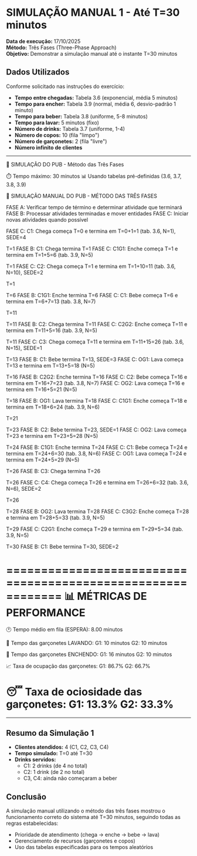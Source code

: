 # SIMULAÇÃO MANUAL 1 - Até T=30 minutos

**Data de execução:** 17/10/2025  
**Método:** Três Fases (Three-Phase Approach)  
**Objetivo:** Demonstrar a simulação manual até o instante T=30 minutos

## Dados Utilizados

Conforme solicitado nas instruções do exercício:

- **Tempo entre chegadas:** Tabela 3.6 (exponencial, média 5 minutos)
- **Tempo para encher:** Tabela 3.9 (normal, média 6, desvio-padrão 1 minuto)
- **Tempo para beber:** Tabela 3.8 (uniforme, 5-8 minutos)
- **Tempo para lavar:** 5 minutos (fixo)
- **Número de drinks:** Tabela 3.7 (uniforme, 1-4)
- **Número de copos:** 10 (fila "limpo")
- **Número de garçonetes:** 2 (fila "livre")
- **Número infinito de clientes**

---


🍺 SIMULAÇÃO DO PUB - Método das Três Fases


⏱️  Tempo máximo: 30 minutos
📊 Usando tabelas pré-definidas (3.6, 3.7, 3.8, 3.9)




🍺 SIMULAÇÃO MANUAL DO PUB - MÉTODO DAS TRÊS FASES


FASE A: Verificar tempo de término e determinar atividade que terminará
FASE B: Processar atividades terminadas e mover entidades
FASE C: Iniciar novas atividades quando possível

  FASE C: C1: Chega começa T=0 e termina em T=0+1=1 (tab. 3.6, N=1), SEDE=4



T=1
  FASE B: C1: Chega termina T=1
  FASE C: C1G1: Enche começa T=1 e termina em T=1+5=6 (tab. 3.9, N=5)


T=1
  FASE C: C2: Chega começa T=1 e termina em T=1+10=11 (tab. 3.6, N=10), SEDE=2


T=1



T=6
  FASE B: C1G1: Enche termina T=6
  FASE C: C1: Bebe começa T=6 e termina em T=6+7=13 (tab. 3.8, N=7)



T=11


T=11
  FASE B: C2: Chega termina T=11
  FASE C: C2G2: Enche começa T=11 e termina em T=11+5=16 (tab. 3.9, N=5)


T=11
  FASE C: C3: Chega começa T=11 e termina em T=11+15=26 (tab. 3.6, N=15), SEDE=1



T=13
  FASE B: C1: Bebe termina T=13, SEDE=3
  FASE C: OG1: Lava começa T=13 e termina em T=13+5=18 (N=5)



T=16
  FASE B: C2G2: Enche termina T=16
  FASE C: C2: Bebe começa T=16 e termina em T=16+7=23 (tab. 3.8, N=7)
  FASE C: OG2: Lava começa T=16 e termina em T=16+5=21 (N=5)



T=18
  FASE B: OG1: Lava termina T=18
  FASE C: C1G1: Enche começa T=18 e termina em T=18+6=24 (tab. 3.9, N=6)



T=21



T=23
  FASE B: C2: Bebe termina T=23, SEDE=1
  FASE C: OG2: Lava começa T=23 e termina em T=23+5=28 (N=5)



T=24
  FASE B: C1G1: Enche termina T=24
  FASE C: C1: Bebe começa T=24 e termina em T=24+6=30 (tab. 3.8, N=6)
  FASE C: OG1: Lava começa T=24 e termina em T=24+5=29 (N=5)



T=26
  FASE B: C3: Chega termina T=26


T=26
  FASE C: C4: Chega começa T=26 e termina em T=26+6=32 (tab. 3.6, N=6), SEDE=2


T=26



T=28
  FASE B: OG2: Lava termina T=28
  FASE C: C3G2: Enche começa T=28 e termina em T=28+5=33 (tab. 3.9, N=5)



T=29
  FASE C: C2G1: Enche começa T=29 e termina em T=29+5=34 (tab. 3.9, N=5)



T=30
  FASE B: C1: Bebe termina T=30, SEDE=2



============================================================
📊 MÉTRICAS DE PERFORMANCE
============================================================

🕐 Tempo médio em fila (ESPERA): 8.00 minutos

🧽 Tempo das garçonetes LAVANDO:
   G1: 10 minutos
   G2: 10 minutos

🍺 Tempo das garçonetes ENCHENDO:
   G1: 16 minutos
   G2: 10 minutos

📈 Taxa de ocupação das garçonetes:
   G1: 86.7%
   G2: 66.7%

😴 Taxa de ociosidade das garçonetes:
   G1: 13.3%
   G2: 33.3%
============================================================

---

## Resumo da Simulação 1

- **Clientes atendidos:** 4 (C1, C2, C3, C4)
- **Tempo simulado:** T=0 até T=30
- **Drinks servidos:** 
  - C1: 2 drinks (de 4 no total)
  - C2: 1 drink (de 2 no total)
  - C3, C4: ainda não começaram a beber

## Conclusão

A simulação manual utilizando o método das três fases mostrou o funcionamento correto do sistema até T=30 minutos, seguindo todas as regras estabelecidas:
- Prioridade de atendimento (chega → enche → bebe → lava)
- Gerenciamento de recursos (garçonetes e copos)
- Uso das tabelas especificadas para os tempos aleatórios
